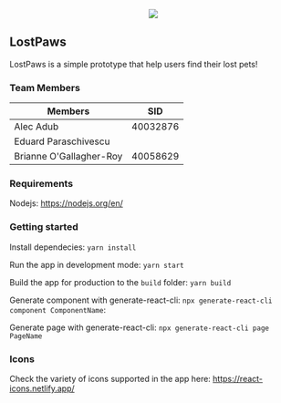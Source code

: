 <p align="center">
  <img src="https://i.ibb.co/fqC0yFk/Screenshot-from-2020-04-22-10-25-55.png" />
</p>

## LostPaws

LostPaws is a simple prototype that help users find their lost pets!

### Team Members

<table align="center">
    <thead>
      <tr>
        <th>Members</th>
        <th>SID</th>
      </tr>
    </thead>
    <tbody>
        <tr>
          <td>Alec Adub</td>
          <td>40032876</td>     
        </tr>
        <tr>
          <td>Eduard Paraschivescu</td>
          <td></td>
        </tr>
        <tr>
          <td>Brianne O'Gallagher-Roy</td>
          <td>40058629</td>
        </tr>
    </tbody>
  </table>

### Requirements

Nodejs: https://nodejs.org/en/

### Getting started 

Install dependecies: `yarn install`
<br />

Run the app in development mode: `yarn start`
<br />

Build the app for production to the `build` folder: `yarn build`
<br />

Generate component with generate-react-cli: `npx generate-react-cli component ComponentName`:
<br />

Generate page with generate-react-cli: `npx generate-react-cli page PageName`

### Icons

Check the variety of icons supported in the app here: https://react-icons.netlify.app/
